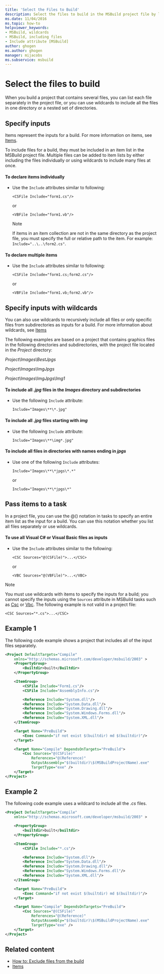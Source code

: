 ```yaml
---
title: 'Select the Files to Build'
description: Select the files to build in the MSBuild project file by listing each file separately or by using wildcards with the asterisk (*) character.
ms.date: 11/04/2016
ms.topic: how-to
helpviewer_keywords:
- MSBuild, wildcards
- MSBuild, including files
- Include attribute [MSBuild]
author: ghogen
ms.author: ghogen
manager: mijacobs
ms.subservice: msbuild
---
```

# Select the files to build

When you build a project that contains several files, you can list each file separately in the project file, or you can use wildcards to include all the files in one directory or a nested set of directories.

## Specify inputs

Items represent the inputs for a build. For more information on items, see [Items](../msbuild/msbuild-items.md).

To include files for a build, they must be included in an item list in the MSBuild project file. Multiple files can be added to item lists by either including the files individually or using wildcards to include many files at once.

#### To declare items individually

- Use the `Include` attributes similar to following:

    `<CSFile Include="form1.cs"/>`

    or

    `<VBFile Include="form1.vb"/>`

    > [!NOTE]
    > If items in an item collection are not in the same directory as the project file, you must specify the full or relative path to the item. For example: `Include="..\..\form2.cs"`.

#### To declare multiple items

- Use the `Include` attributes similar to following:

    `<CSFile Include="form1.cs;form2.cs"/>`

    or

    `<VBFile Include="form1.vb;form2.vb"/>`

## Specify inputs with wildcards

You can also use wildcards to recursively include all files or only specific files from subdirectories as inputs for a build. For more information about wildcards, see [Items](../msbuild/msbuild-items.md)

The following examples are based on a project that contains graphics files in the following directories and subdirectories, with the project file located in the *Project* directory:

*Project\Images\BestJpgs*

*Project\Images\ImgJpgs*

*Project\Images\ImgJpgs\Img1*

#### To include all *.jpg* files in the *Images* directory and subdirectories

- Use the following `Include` attribute:

    `Include="Images\**\*.jpg"`

#### To include all *.jpg* files starting with *img*

- Use the following `Include` attribute:

    `Include="Images\**\img*.jpg"`

#### To include all files in directories with names ending in *jpgs*

- Use one of the following `Include` attributes:

    `Include="Images\**\*jpgs\*.*"`

    or

    `Include="Images\**\*jpgs\*"`

## Pass items to a task

In a project file, you can use the @() notation in tasks to specify an entire item list as the input for a build. You can use this notation whether you list all files separately or use wildcards.

#### To use all Visual C# or Visual Basic files as inputs

- Use the `Include` attributes similar to the following:

    `<CSC Sources="@(CSFile)">...</CSC>`

    or

    `<VBC Sources="@(VBFile)">...</VBC>`

> [!NOTE]
> You must use wildcards with items to specify the inputs for a build; you cannot specify the inputs using the `Sources` attribute in MSBuild tasks such as [Csc](../msbuild/csc-task.md) or [Vbc](../msbuild/vbc-task.md). The following example is not valid in a project file:
>
> `<CSC Sources="*.cs">...</CSC>`

## Example 1

The following code example shows a project that includes all of the input files separately.

```xml
<Project DefaultTargets="Compile"
    xmlns="http://schemas.microsoft.com/developer/msbuild/2003" >
    <PropertyGroup>
        <Builtdir>built</Builtdir>
    </PropertyGroup>

    <ItemGroup>
        <CSFile Include="Form1.cs"/>
        <CSFile Include="AssemblyInfo.cs"/>

        <Reference Include="System.dll"/>
        <Reference Include="System.Data.dll"/>
        <Reference Include="System.Drawing.dll"/>
        <Reference Include="System.Windows.Forms.dll"/>
        <Reference Include="System.XML.dll"/>
    </ItemGroup>

    <Target Name="PreBuild">
        <Exec Command="if not exist $(builtdir) md $(builtdir)"/>
    </Target>

    <Target Name="Compile" DependsOnTargets="PreBuild">
        <Csc Sources="@(CSFile)"
            References="@(Reference)"
            OutputAssembly="$(builtdir)\$(MSBuildProjectName).exe"
            TargetType="exe" />
    </Target>
</Project>
```

## Example 2

The following code example uses a wildcard to include all the *.cs* files.

```xml
<Project DefaultTargets="Compile"
    xmlns="http://schemas.microsoft.com/developer/msbuild/2003" >

    <PropertyGroup>
        <builtdir>built</builtdir>
    </PropertyGroup>

    <ItemGroup>
        <CSFile Include="*.cs"/>

        <Reference Include="System.dll"/>
        <Reference Include="System.Data.dll"/>
        <Reference Include="System.Drawing.dll"/>
        <Reference Include="System.Windows.Forms.dll"/>
        <Reference Include="System.XML.dll"/>
    </ItemGroup>

    <Target Name="PreBuild">
        <Exec Command="if not exist $(builtdir) md $(builtdir)"/>
    </Target>

    <Target Name="Compile" DependsOnTargets="PreBuild">
        <Csc Sources="@(CSFile)"
            References="@(Reference)"
            OutputAssembly="$(builtdir)\$(MSBuildProjectName).exe"
            TargetType="exe" />
    </Target>
</Project>
```

## Related content

- [How to: Exclude files from the build](../msbuild/how-to-exclude-files-from-the-build.md)
- [Items](../msbuild/msbuild-items.md)
